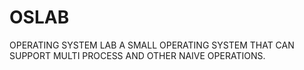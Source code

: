 # OSLAB
OPERATING SYSTEM LAB
A SMALL OPERATING SYSTEM THAT CAN SUPPORT MULTI PROCESS AND OTHER NAIVE OPERATIONS.
